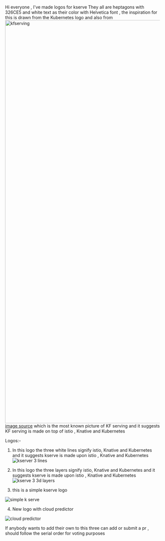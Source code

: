 Hi everyone , I've made logos for kserve They all are heptagons with 326CE5  and white text as their color with Helvetica font , the inspiration for this is drawn from the Kubernetes logo
and also from 
<img width="1314" alt="kfserving" src="https://user-images.githubusercontent.com/79689323/131740246-1146e429-a0d1-43a8-862a-687e835fcd8b.png">
[image source](https://www.google.com/url?sa=i&url=https%3A%2F%2Fwww.kubeflow.org%2Fdocs%2Fcomponents%2Fkfserving%2Fkfserving%2F&psig=AOvVaw1lovTQ89WKXc1cCcmFXBI0&ust=1630618299882000&source=images&cd=vfe&ved=0CAwQjhxqFwoTCPjr7tXc3vICFQAAAAAdAAAAABAD)
which is the most known picture of KF serving and it suggests KF serving is made on top of istio , Knative and Kubernetes 

Logos:-

1. In this logo the three white lines  signify istio, Knative and Kubernetes and it suggests kserve is made upon istio , Knative and Kubernetes 
![kserver 3 lines](https://user-images.githubusercontent.com/79689323/131739282-6834cc78-34bc-469e-b852-261264d2bede.png)

2. In this logo the three layers signify   istio, Knative and Kubernetes and it suggests kserve is made upon istio , Knative and Kubernetes 
![kserve 3 3d layers](https://user-images.githubusercontent.com/79689323/131741113-5503fd48-8e3b-4355-9780-2ffe44fdd038.png)

 
3. this is a simple kserve logo

![simple k serve](https://user-images.githubusercontent.com/79689323/131741435-914440fb-1770-41d4-9c66-55f16af9a98d.png)

4. New logo with cloud predictor

 ![cloud predictor](https://user-images.githubusercontent.com/79689323/131919506-83138d22-b2fe-445d-858a-fa145ed791c8.png)


If anybody wants to add their own to this three can add or submit a pr , should follow the serial order for voting purposes
